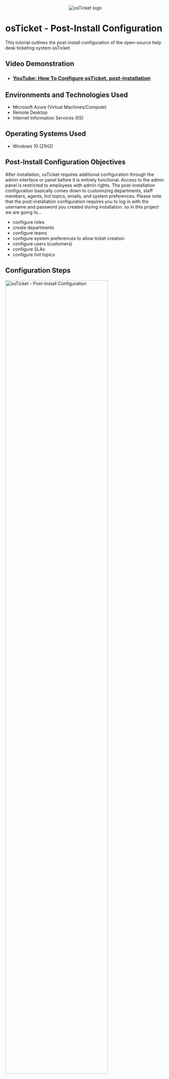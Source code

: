 <p align="center">
<img src="https://i.imgur.com/Clzj7Xs.png" alt="osTicket logo"/>
</p>

<h1>osTicket - Post-Install Configuration</h1>
This tutorial outlines the post-install configuration of the open-source help desk ticketing system osTicket.<br />


<h2>Video Demonstration</h2>

- ### [YouTube: How To Configure osTicket, post-installation](https://www.youtube.com)

<h2>Environments and Technologies Used</h2>

- Microsoft Azure (Virtual Machines/Compute)
- Remote Desktop
- Internet Information Services (IIS)

<h2>Operating Systems Used </h2>

- Windows 10</b> (21H2)

<h2>Post-Install Configuration Objectives</h2>
<p>
After installation, osTicket requires additional configuration through the admin interface or panel before it is entirely functional. Access to the admin panel is restricted to employees with admin rights. The post-installation configuration basically comes down to customizing departments, staff members, agents, hot topics, emails, and system preferences. Please note that the post-installation configuration requires you to log in with the username and password you created during installation. so in this project we are going to...
</p>

- configure roles
- create departments
- configure teams
- configure system preferences to allow ticket creation
- configure users (customers)
- configure SLAs
- configure hot topics


<h2>Configuration Steps</h2>

<p>
<img src="https://user-images.githubusercontent.com/131130119/233841551-6e4146d4-c5d0-4b39-8f17-575d86d3b36f.png" height="80%" width="80%" alt="osTicket - Post-Install Configuration"/>
</p>
<p>
This is the first page you see after logging into the osTicket admin panel
</p>

<h3>Step 1: Configure Roles</h3>
<p>
<img src="https://user-images.githubusercontent.com/131130119/233842402-6fc49201-491e-4e44-b573-24c007f97f9b.png" height="80%" width="80%" alt="osTicket - Post-Install Configuration"/>
</p>
<p>
Roles enable agents to have access to a particular department. So basically the are permission level granted to agents.
to creat and configure roles simply click on --> Admin Panel --> Agents --> Roles and --> Add New Role --> assign the role a name. example "Supreme Admin". 
 --> Add permssion. Permissions allow agents control within the help desk which are not Department specific access items.
</p>

<h3>Step 2: Configure Departments</h3>
<p>
<img src="https://user-images.githubusercontent.com/131130119/233845086-8e58ed8e-ae15-4794-947e-cef8581e6864.png" height="80%" width="80%" alt="osTicket - Post-Install Configuration"/>
</p>

<p>
 Departments allow the osTicket to route ticket in the help desk, each Department comprises of many setting.
To creat and configure department simply click on --> Admin Panel --> Agents --> Departments and --> Add New Department. Assign a name to the department. You can clearly see that there are many settings associated with the departmeent.
</p>

<h3>Step 3: Configure Teams</h3>
<p>
<img src="https://user-images.githubusercontent.com/131130119/233846758-7c8ba934-e143-489c-b58e-d68ae2c257a2.png" height="80%" width="80%" alt="osTicket - Post-Install Configuration"/>
</p>
<p>
Team ensures that the osTicket has the capabilites of pulling agents from different departments and organize them in the way they can handle a specific issue or user via a Help Topic or Ticket Filter. 
 To create a Team in your Admin Panel, locate the Agents tab, and click on Teams. Then click Add New Team on the right, and fill out the appropriate information. Then you will be able to add Agents to the team by clicking on their name from your list of Agents and checking the corresponding box next to the Team name you wish to add them at the bottom of the page.
 
 Practically click on --> Admin Panel --> Agents --> Add New Team.. Assign a name to the team, such as "Level I Support" and add members to the teaams. This will ensure agents work together
</p>
<br />



<p>
<img src="https://i.imgur.com/DJmEXEB.png" height="80%" width="80%" alt="osTicket - Post-Install Configuration"/>
</p>
<p>
Lorem ipsum dolor sit amet, consectetur adipiscing elit, sed do eiusmod tempor incididunt ut labore et dolore magna aliqua. Ut enim ad minim veniam, quis nostrud exercitation ullamco laboris nisi ut aliquip ex ea commodo consequat. Duis aute irure dolor in reprehenderit in voluptate velit esse cillum dolore eu fugiat nulla pariatur.
</p>
<br />
